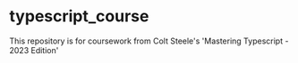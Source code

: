 # typescript_course
This repository is for coursework from Colt Steele's 'Mastering Typescript - 2023 Edition'
